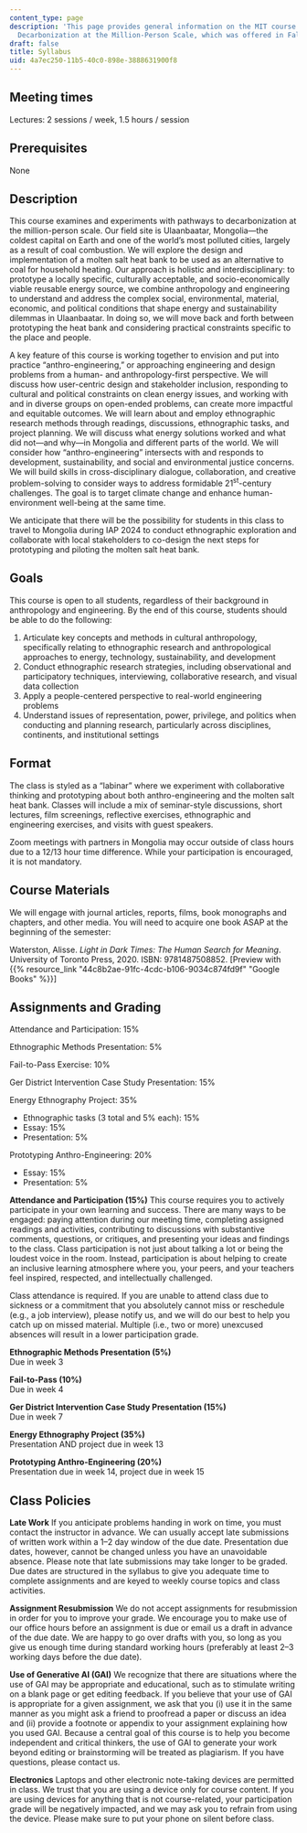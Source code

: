 ```yaml
---
content_type: page
description: 'This page provides general information on the MIT course 21A.S01, Anthro-Engineering:
  Decarbonization at the Million-Person Scale, which was offered in Fall 2023.'
draft: false
title: Syllabus
uid: 4a7ec250-11b5-40c0-898e-3888631900f8
---
```

## Meeting times

Lectures: 2 sessions / week, 1.5 hours / session

## Prerequisites

None

## Description

This course examines and experiments with pathways to decarbonization at the million-person scale. Our field site is Ulaanbaatar, Mongolia—the coldest capital on Earth and one of the world’s most polluted cities, largely as a result of coal combustion. We will explore the design and implementation of a molten salt heat bank to be used as an alternative to coal for household heating. Our approach is holistic and interdisciplinary: to prototype a locally specific, culturally acceptable, and socio-economically viable reusable energy source, we combine anthropology and engineering to understand and address the complex social, environmental, material, economic, and political conditions that shape energy and sustainability dilemmas in Ulaanbaatar. In doing so, we will move back and forth between prototyping the heat bank and considering practical constraints specific to the place and people.

A key feature of this course is working together to envision and put into practice “anthro-engineering,” or approaching engineering and design problems from a human- and anthropology-first perspective. We will discuss how user-centric design and stakeholder inclusion, responding to cultural and political constraints on clean energy issues, and working with and in diverse groups on open-ended problems, can create more impactful and equitable outcomes. We will learn about and employ ethnographic research methods through readings, discussions, ethnographic tasks, and project planning. We will discuss what energy solutions worked and what did not—and why—in Mongolia and different parts of the world. We will consider how “anthro-engineering” intersects with and responds to development, sustainability, and social and environmental justice concerns. We will build skills in cross-disciplinary dialogue, collaboration, and creative problem-solving to consider ways to address formidable 21<sup>st</sup>\-century challenges. The goal is to target climate change and enhance human-environment well-being at the same time.

We anticipate that there will be the possibility for students in this class to travel to Mongolia during IAP 2024 to conduct ethnographic exploration and collaborate with local stakeholders to co-design the next steps for prototyping and piloting the molten salt heat bank.

## Goals

This course is open to all students, regardless of their background in anthropology and engineering. By the end of this course, students should be able to do the following:

1. Articulate key concepts and methods in cultural anthropology, specifically relating to ethnographic research and anthropological approaches to energy, technology, sustainability, and development
2. Conduct ethnographic research strategies, including observational and participatory techniques, interviewing, collaborative research, and visual data collection
3. Apply a people-centered perspective to real-world engineering problems
4. Understand issues of representation, power, privilege, and politics when conducting and planning research, particularly across disciplines, continents, and institutional settings

## Format

The class is styled as a “labinar” where we experiment with collaborative thinking and prototyping about both anthro-engineering and the molten salt heat bank. Classes will include a mix of seminar-style discussions, short lectures, film screenings, reflective exercises, ethnographic and engineering exercises, and visits with guest speakers.

Zoom meetings with partners in Mongolia may occur outside of class hours due to a 12/13 hour time difference. While your participation is encouraged, it is not mandatory. 

## Course Materials

We will engage with journal articles, reports, films, book monographs and chapters, and other media. You will need to acquire one book ASAP at the beginning of the semester: 

Waterston, Alisse. *Light in Dark Times: The Human Search for Meaning*. University of Toronto Press, 2020. ISBN: 9781487508852. \[Preview with {{% resource_link "44c8b2ae-91fc-4cdc-b106-9034c874fd9f" "Google Books" %}}\] 

## Assignments and Grading

Attendance and Participation: 15%

Ethnographic Methods Presentation: 5%

Fail-to-Pass Exercise: 10%

Ger District Intervention Case Study Presentation: 15%

Energy Ethnography Project: 35%

- Ethnographic tasks (3 total and 5% each): 15%
- Essay: 15%
- Presentation: 5%

Prototyping Anthro-Engineering: 20%

- Essay: 15%
- Presentation: 5%

**Attendance and Participation (15%)** This course requires you to actively participate in your own learning and success. There are many ways to be engaged: paying attention during our meeting time, completing assigned readings and activities, contributing to discussions with substantive comments, questions, or critiques, and presenting your ideas and findings to the class. Class participation is not just about talking a lot or being the loudest voice in the room. Instead, participation is about helping to create an inclusive learning atmosphere where you, your peers, and your teachers feel inspired, respected, and intellectually challenged.

Class attendance is required. If you are unable to attend class due to sickness or a commitment that you absolutely cannot miss or reschedule (e.g., a job interview), please notify us, and we will do our best to help you catch up on missed material. Multiple (i.e., two or more) unexcused absences will result in a lower participation grade.

**Ethnographic Methods Presentation (5%)**    
Due in week 3

**Fail-to-Pass (10%)**    
Due in week 4

**Ger District Intervention Case Study Presentation (15%)**    
Due in week 7

**Energy Ethnography Project (35%)**    
Presentation AND project due in week 13

**Prototyping Anthro-Engineering (20%)**    
Presentation due in week 14, project due in week 15

## Class Policies 

**Late Work** If you anticipate problems handing in work on time, you must contact the instructor in advance. We can usually accept late submissions of written work within a 1–2 day window of the due date. Presentation due dates, however, cannot be changed unless you have an unavoidable absence. Please note that late submissions may take longer to be graded. Due dates are structured in the syllabus to give you adequate time to complete assignments and are keyed to weekly course topics and class activities.

**Assignment Resubmission** We do not accept assignments for resubmission in order for you to improve your grade. We encourage you to make use of our office hours before an assignment is due or email us a draft in advance of the due date. We are happy to go over drafts with you, so long as you give us enough time during standard working hours (preferably at least 2–3 working days before the due date).

**Use of Generative AI (GAI)** We recognize that there are situations where the use of GAI may be appropriate and educational, such as to stimulate writing on a blank page or get editing feedback. If you believe that your use of GAI is appropriate for a given assignment, we ask that you (i) use it in the same manner as you might ask a friend to proofread a paper or discuss an idea and (ii) provide a footnote or appendix to your assignment explaining how you used GAI. Because a central goal of this course is to help you become independent and critical thinkers, the use of GAI to generate your work beyond editing or brainstorming will be treated as plagiarism. If you have questions, please contact us.

**Electronics** Laptops and other electronic note-taking devices are permitted in class. We trust that you are using a device only for course content. If you are using devices for anything that is not course-related, your participation grade will be negatively impacted, and we may ask you to refrain from using the device. Please make sure to put your phone on silent before class.